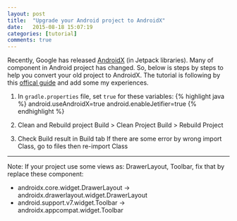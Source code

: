 ```yaml
---
layout: post
title:  "Upgrade your Android project to AndroidX"
date:   2015-08-18 15:07:19
categories: [tutorial]
comments: true
---
```

Recently, Google has released [AndroidX](https://developer.android.com/jetpack/androidx) (in Jetpack libraries). Many of component in Android project has changed. So, below is steps by steps to help you convert your old project to AndroidX.
The tutorial is following by this [offical guide](https://developer.android.com/jetpack/androidx/migrate) and add some my experiences.

1. In `gradle.properties` file, set `true` for these variables:
{% highlight java %}
android.useAndroidX=true
android.enableJetifier=true
{% endhighlight %}

2. Clean and Rebuild project
Build > Clean Project
Build > Rebuild Project

3. Check Build result in Build tab
If there are some error by wrong import Class, go to files then re-import Class

---

Note: If your project use some views as: DrawerLayout, Toolbar, fix that by replace these component:
- androidx.core.widget.DrawerLayout -> androidx.drawerlayout.widget.DrawerLayout
- android.support.v7.widget.Toolbar -> androidx.appcompat.widget.Toolbar
